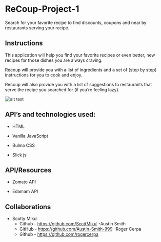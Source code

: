 # ReCoup-Project-1

Search for your favorite recipe to find discounts, coupons and near by restaurants serving your recipe.

## Instructions

This application will help you find your favorite recipes or even better, new recipes for those dishes you are always craving. 

Recoup will provide you with a list of ingredients and a set of (step by step) instructions for you to cook and enjoy. 

Recoup will also provide you with a list of suggestions to restaurants that serve the recipe you searched for (if you’re feeling lazy).


![alt text](https://github.com/rogercerpa/ReCoup-Project-1/blob/master/assets/image/demo-image.PNG)



## API’s and technologies used:

* HTML

* Vanilla JavaScript

* Bulma CSS

* Slick js

## API/Resources

* Zomato API

* Edamam API

## Collaborations 

- Scotty Mikul
    * Github - https://github.com/ScottMikul
-Austin Smith
    * GitHub - https://github.com/Austin-Smith-999
-Roger Cerpa
    * Github - https://github.com/rogercerpa






